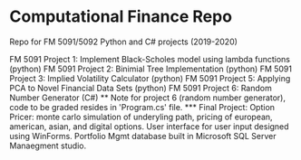 # Computational Finance Repo
Repo for FM 5091/5092 Python and C# projects (2019-2020)


FM 5091 Project 1: Implement Black-Scholes model using lambda functions (python)
FM 5091 Project 2: Binimial Tree Implementation (python)
FM 5091 Project 3: Implied Volatility Calculator (python)
FM 5091 Project 5: Applying PCA to Novel Financial Data Sets (python)
FM 5091 Project 6: Random Number Generator (C#) 
** Note for  project 6 (random number generator), code to be graded resides in 'Program.cs' file. ***
Final Project: Option Pricer: monte carlo simulation of underyling path, pricing of european, american, asian, and digital options. User interface for user input designed using WinForms. Portfolio Mgmt database built in Microsoft SQL Server Manaegment studio.
